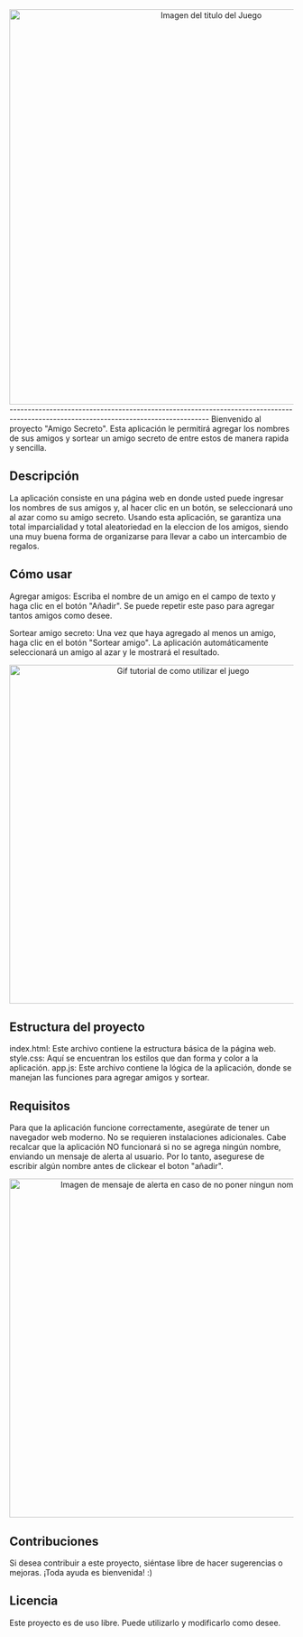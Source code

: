 <div align="center">
  <img src=https://github.com/user-attachments/assets/6ea6bf56-f804-4709-827f-cd0220bf52a5 width="700" alt="Imagen del titulo del Juego">
</div>
-------------------------------------------------------------------------------------------------------------------------------------
Bienvenido al proyecto "Amigo Secreto". Esta aplicación le permitirá agregar los nombres de sus amigos y sortear un amigo secreto de entre estos de manera rapida y sencilla.

Descripción
-------------------------------------------------------------------------------------------------------------------------------------
La aplicación consiste en una página web en donde usted puede ingresar los nombres de sus amigos y, al hacer clic en un botón, se seleccionará uno al azar como su amigo secreto. Usando esta aplicación, se garantiza una total imparcialidad y total aleatoriedad en la eleccion de los amigos, siendo una muy buena forma de organizarse para llevar a cabo un intercambio de regalos.

Cómo usar
--------------------------------------------------------------------------------------------------------------------------------------
Agregar amigos: Escriba el nombre de un amigo en el campo de texto y haga clic en el botón "Añadir". Se puede repetir este paso para agregar tantos amigos como desee.

Sortear amigo secreto: Una vez que haya agregado al menos un amigo, haga clic en el botón "Sortear amigo". La aplicación automáticamente seleccionará un amigo al azar y le mostrará el resultado.

<div align="center">
  <img src=https://github.com/user-attachments/assets/250527b6-e97e-4dc2-8367-3a232f1998cd width="600" alt="Gif tutorial de como utilizar el juego">
</div>


Estructura del proyecto
----------------------------------------------------------------------------------------------------------------------------------------
index.html: Este archivo contiene la estructura básica de la página web.
style.css: Aquí se encuentran los estilos que dan forma y color a la aplicación.
app.js: Este archivo contiene la lógica de la aplicación, donde se manejan las funciones para agregar amigos y sortear.


Requisitos
----------------------------------------------------------------------------------------------------------------------------------------
Para que la aplicación funcione correctamente, asegúrate de tener un navegador web moderno. No se requieren instalaciones adicionales.
Cabe recalcar que la aplicación NO funcionará si no se agrega ningún nombre, enviando un mensaje de alerta al usuario. Por lo tanto, asegurese de escribir algún nombre antes de clickear el boton "añadir".

<div align="center">
  <img src=https://github.com/user-attachments/assets/dffbc3f8-de7c-4276-934c-6e1075a7f2d9 width="600" alt="Imagen de mensaje de alerta en caso de no poner ningun nombre">
</div>


Contribuciones
----------------------------------------------------------------------------------------------------------------------------------------
Si desea contribuir a este proyecto, siéntase libre de hacer sugerencias o mejoras. ¡Toda ayuda es bienvenida! :)



Licencia
----------------------------------------------------------------------------------------------------------------------------------------
Este proyecto es de uso libre. Puede utilizarlo y modificarlo como desee.
